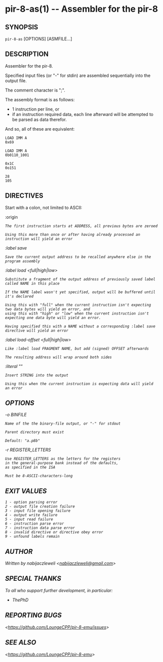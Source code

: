 pir-8-as(1) -- Assembler for the pir-8
======================================

## SYNOPSIS

`pir-8-as` [OPTIONS] [ASMFILE...]

## DESCRIPTION

Assembler for the pir-8.

Specified input files (or "-" for stdin) are assembled sequentially into the output file.

The comment character is ";".

The assembly format is as follows:

  * 1 instruction per line, or
  * if an instruction required data, each line afterward
    will be attempted to be parsed as data therefor.

And so, all of these are equivalent:

    LOAD IMM A
    0x69

    LOAD IMM A
    0b0110_1001

    0x1C
    0o151

    28
    105

## DIRECTIVES

Start with a colon, not limited to ASCII:

  :origin <ADDRESS>

    The first instruction starts at ADDRESS, all previous bytes are zeroed

    Using this more than once or after having already processed an instruction will yield an error

  :label save <NAME>

    Save the current output address to be recalled anywhere else in the program assembly

  :label load <full|high|low> <NAME>

    Substitute a fragment of the output address of previously saved label called NAME in this place

    If the NAME label wasn't yet specified, output will be buffered until it's declared

    Using this with "full" when the current instruction isn't expecting two data bytes will yield an error, and
    using this with "high" or "low" when the current instruction isn't expecting one data byte will yield an error.

    Having specified this with a NAME without a corresponding :label save directive will yield an error

  :label load-offset <full|high|low> <NAME> <OFFSET>

    Like :label load FRAGMENT NAME, but add (signed) OFFSET afterwards

    The resulting address will wrap around both sides

  :literal "<STRING>"

    Insert STRING into the output

    Using this when the current instruction is expecting data will yield an error

## OPTIONS

  -o BINFILE

    Name of the the binary-file output, or "-" for stdout

    Parent directory must exist

    Default: "a.p8b"

  -r REGISTER_LETTERS

    Use REGISTER_LETTERS as the letters for the registers
    in the general-purpose bank instead of the defaults,
    as specified in the ISA

    Must be 8-ASCII-characters-long

## EXIT VALUES

    1 - option parsing error
    2 - output file creation failure
    3 - input file opening failure
    4 - output write failure
    5 - input read failure
    6 - instruction parse error
    7 - instruction data parse error
    8 - invalid directive or directive obey error
    9 - unfound labels remain

## AUTHOR

Written by nabijaczleweli &lt;<nabijaczleweli@gmail.com>&gt;

## SPECIAL THANKS

To all who support further development, in particular:

  * ThePhD

## REPORTING BUGS

&lt;<https://github.com/LoungeCPP/pir-8-emu/issues>&gt;

## SEE ALSO

&lt;<https://github.com/LoungeCPP/pir-8-emu>&gt;
